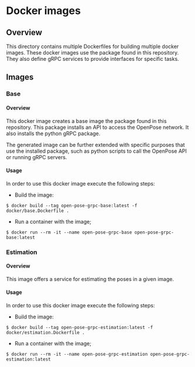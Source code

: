 # Docker images

## Overview

This directory contains multiple Dockerfiles for building multiple docker images.
These docker images use the package found in this repository.
They also define gRPC services to provide interfaces for specific tasks.

## Images

### Base

#### Overview

This docker image creates a base image the package found in this repository.
This package installs an API to access the OpenPose network.
It also installs the python gRPC package.

The generated image can be further extended with specific purposes that use the installed package, such as python scripts to call the OpenPose API or running gRPC servers.

#### Usage

In order to use this docker image execute the following steps:

 * Build the image:

 ```
 $ docker build --tag open-pose-grpc-base:latest -f docker/base.Dockerfile .
 ```

 * Run a container with the image;

 ```
 $ docker run --rm -it --name open-pose-grpc-base open-pose-grpc-base:latest
 ```

### Estimation

#### Overview

This image offers a service for estimating the poses in a given image.

#### Usage

In order to use this docker image execute the following steps:

 * Build the image:

 ```
 $ docker build --tag open-pose-grpc-estimation:latest -f docker/estimation.Dockerfile .
 ```

 * Run a container with the image;

 ```
 $ docker run --rm -it --name open-pose-grpc-estimation open-pose-grpc-estimation:latest
 ```